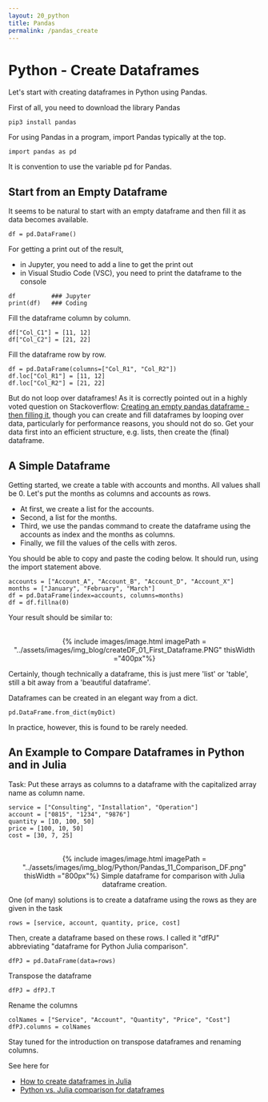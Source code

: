 ```yaml
---
layout: 20_python
title: Pandas
permalink: /pandas_create
---
```


# Python - Create Dataframes

Let's start with creating dataframes in Python using Pandas. 

First of all, you need to download the library Pandas 

>
    pip3 install pandas

For using Pandas in a program, import Pandas typically at the top.

> 
    import pandas as pd

It is convention to use the variable pd for Pandas.


## Start from an Empty Dataframe

It seems to be natural to start with an empty dataframe and then fill it as data becomes available. 

>
    df = pd.DataFrame()

For getting a print out of the result, 
- in Jupyter, you need to add a line to get the print out
- in Visual Studio Code (VSC), you need to print the dataframe to the console

>
    df          ### Jupyter
    print(df)   ### Coding


Fill the dataframe column by column.

>
    df["Col_C1"] = [11, 12]
    df["Col_C2"] = [21, 22]

Fill the dataframe row by row.

>
    df = pd.DataFrame(columns=["Col_R1", "Col_R2"])
    df.loc["Col_R1"] = [11, 12]
    df.loc["Col_R2"] = [21, 22]

But do not loop over dataframes! As it is correctly pointed out in a highly voted question on Stackoverflow: [Creating an empty pandas dataframe - then filling it](
https://stackoverflow.com/questions/13784192/creating-an-empty-pandas-dataframe-then-filling-it), though you can create and fill dataframes by looping over data, particularly for performance reasons, you should not do so. Get your data first into an efficient structure, e.g. lists, then create the (final) dataframe.


## A Simple Dataframe

Getting started, we create a table with accounts and months. All values shall be 0.
Let's put the months as columns and accounts as rows.

- At first, we create a list for the accounts.
- Second, a list for the months. 
- Third, we use the pandas command to create the dataframe using the accounts as index and the months as columns.
- Finally, we fill the values of the cells with zeros.

You should be able to copy and paste the coding below. It should run, using the import statement above.

>
    accounts = ["Account_A", "Account_B", "Account_D", "Account_X"]
    months = ["January", "February", "March"]
    df = pd.DataFrame(index=accounts, columns=months)
    df = df.fillna(0)


Your result should be similar to:

<center>
<br>
{% include images/image.html imagePath = "../assets/images/img_blog/createDF_01_First_Dataframe.PNG" thisWidth ="400px"%}
</center>

Certainly, though technically a dataframe, this is just mere 'list' or 'table', still a bit away from a 'beautiful dataframe'.

Dataframes can be created in an elegant way from a dict.

>
    pd.DataFrame.from_dict(myDict)

In practice, however, this is found to be rarely needed. 


## An Example to Compare Dataframes in Python and in Julia

Task: Put these arrays as columns to a dataframe with the capitalized array name as column name. 

>
    service = ["Consulting", "Installation", "Operation"]
    account = ["0815", "1234", "9876"]
    quantity = [10, 100, 50]
    price = [100, 10, 50]
    cost = [30, 7, 25]

<center>
<br>
{% include images/image.html imagePath = "../assets/images/img_blog/Python/Pandas_11_Comparison_DF.png"  thisWidth ="800px"%}
Simple dataframe for comparison with Julia dataframe creation.
</center>

One (of many) solutions is to create a dataframe using the rows as they are given in the task

>
    rows = [service, account, quantity, price, cost]

Then, create a dataframe based on these rows. I called it "dfPJ" abbreviating "dataframe for Python Julia comparison".
>    
    dfPJ = pd.DataFrame(data=rows)

Transpose the dataframe
>
    dfPJ = dfPJ.T

Rename the columns
>
    colNames = ["Service", "Account", "Quantity", "Price", "Cost"]
    dfPJ.columns = colNames

Stay tuned for the introduction on transpose dataframes and renaming columns.


See here for
- [How to create dataframes in Julia](julia_create)
- [Python vs. Julia comparison for dataframes](python_julia_comparison)
